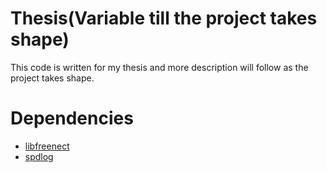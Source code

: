# Thesis(Variable till the project takes shape)

This code is written for my thesis and more description will follow as the project takes shape.

# Dependencies

  - [libfreenect](https://github.com/OpenKinect/libfreenect)
  - [spdlog](https://github.com/gabime/spdlog)
